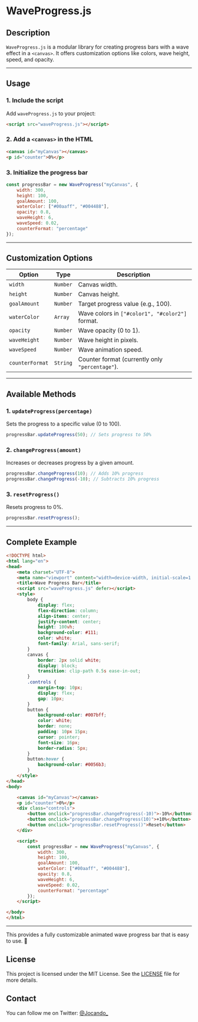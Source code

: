 # **WaveProgress.js**  

## **Description**  
`WaveProgress.js` is a modular library for creating progress bars with a wave effect in a `<canvas>`. It offers customization options like colors, wave height, speed, and opacity.  

---

## **Usage**  

### **1. Include the script**  
Add `waveProgress.js` to your project:  

```html
<script src="waveProgress.js"></script>
```

### **2. Add a `<canvas>` in the HTML**  
```html
<canvas id="myCanvas"></canvas>
<p id="counter">0%</p>
```

### **3. Initialize the progress bar**  
```javascript
const progressBar = new WaveProgress("myCanvas", {
    width: 300,
    height: 100,
    goalAmount: 100,
    waterColor: ["#00aaff", "#004488"],
    opacity: 0.8,
    waveHeight: 6,
    waveSpeed: 0.02,
    counterFormat: "percentage"
});
```

---

## **Customization Options**  

| Option         | Type    | Description |
|---------------|--------|-------------|
| `width`       | `Number` | Canvas width. |
| `height`      | `Number` | Canvas height. |
| `goalAmount`  | `Number` | Target progress value (e.g., 100). |
| `waterColor`  | `Array`  | Wave colors in `["#color1", "#color2"]` format. |
| `opacity`     | `Number` | Wave opacity (0 to 1). |
| `waveHeight`  | `Number` | Wave height in pixels. |
| `waveSpeed`   | `Number` | Wave animation speed. |
| `counterFormat` | `String` | Counter format (currently only `"percentage"`). |

---

## **Available Methods**  

### **1. `updateProgress(percentage)`**  
Sets the progress to a specific value (0 to 100).  

```javascript
progressBar.updateProgress(50); // Sets progress to 50%
```

### **2. `changeProgress(amount)`**  
Increases or decreases progress by a given amount.  

```javascript
progressBar.changeProgress(10); // Adds 10% progress
progressBar.changeProgress(-10); // Subtracts 10% progress
```

### **3. `resetProgress()`**  
Resets progress to 0%.  

```javascript
progressBar.resetProgress();
```

---

## **Complete Example**  

```html
<!DOCTYPE html>
<html lang="en">
<head>
    <meta charset="UTF-8">
    <meta name="viewport" content="width=device-width, initial-scale=1.0">
    <title>Wave Progress Bar</title>
    <script src="waveProgress.js" defer></script>
    <style>
        body {
            display: flex;
            flex-direction: column;
            align-items: center;
            justify-content: center;
            height: 100vh;
            background-color: #111;
            color: white;
            font-family: Arial, sans-serif;
        }
        canvas {
            border: 2px solid white;
            display: block;
            transition: clip-path 0.5s ease-in-out;
        }
        .controls {
            margin-top: 10px;
            display: flex;
            gap: 10px;
        }
        button {
            background-color: #007bff;
            color: white;
            border: none;
            padding: 10px 15px;
            cursor: pointer;
            font-size: 16px;
            border-radius: 5px;
        }
        button:hover {
            background-color: #0056b3;
        }
    </style>
</head>
<body>

    <canvas id="myCanvas"></canvas>
    <p id="counter">0%</p>
    <div class="controls">
        <button onclick="progressBar.changeProgress(-10)">-10%</button>
        <button onclick="progressBar.changeProgress(10)">+10%</button>
        <button onclick="progressBar.resetProgress()">Reset</button>
    </div>

    <script>
        const progressBar = new WaveProgress("myCanvas", {
            width: 300,
            height: 100,
            goalAmount: 100,
            waterColor: ["#00aaff", "#004488"],
            opacity: 0.8,
            waveHeight: 6,
            waveSpeed: 0.02,
            counterFormat: "percentage"
        });
    </script>

</body>
</html>
```

---

This provides a fully customizable animated wave progress bar that is easy to use. 🚀

## License

This project is licensed under the MIT License. See the [LICENSE](LICENSE) file for more details.

## Contact

You can follow me on Twitter: [@Jocando_](https://x.com/Jocando_)
